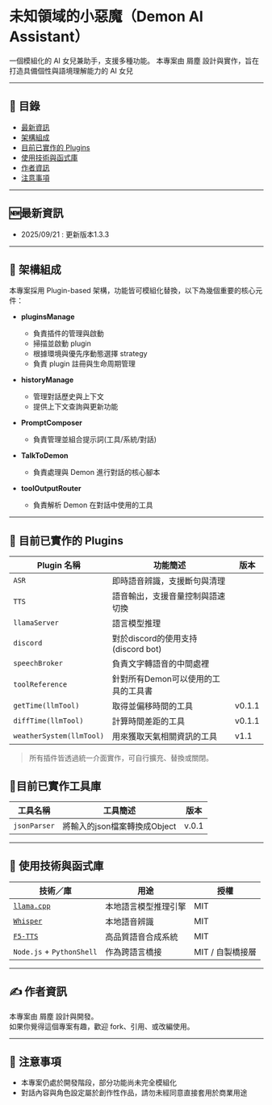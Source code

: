 # 未知領域的小惡魔（Demon AI Assistant）

一個模組化的 AI 女兒兼助手，支援多種功能。
本專案由 屑塵 設計與實作，旨在打造具備個性與語境理解能力的 AI 女兒

---

## 📖 目錄

- [最新資訊](#-最新資訊)
- [架構組成](#-架構組成)
- [目前已實作的 Plugins](#-目前已實作的-plugins)
- [使用技術與函式庫](#-使用技術與函式庫)
- [作者資訊](#-作者資訊)
- [注意事項](#-注意事項)

---

## 🆕最新資訊
- 2025/09/21 : 更新版本1.3.3

---

## 📐 架構組成

本專案採用 Plugin-based 架構，功能皆可模組化替換，以下為幾個重要的核心元件：

- **pluginsManage**
  - 負責插件的管理與啟動
  - 掃描並啟動 plugin
  - 根據環境與優先序動態選擇 strategy
  - 負責 plugin 註冊與生命周期管理

- **historyManage**
  - 管理對話歷史與上下文
  - 提供上下文查詢與更新功能

- **PromptComposer**
  - 負責管理並組合提示詞(工具/系統/對話)

- **TalkToDemon**
  - 負責處理與 Demon 進行對話的核心腳本

- **toolOutputRouter**
  - 負責解析 Demon 在對話中使用的工具

---

## 🔌 目前已實作的 Plugins

| Plugin 名稱         | 功能簡述                            | 版本 |
|----------------------|-------------------------------------|---|
| `ASR`   | 即時語音辨識，支援斷句與清理        ||
| `TTS`        | 語音輸出，支援音量控制與語速切換    ||
| `llamaServer`     | 語言模型推理 ||
| `discord`   | 對於discord的使用支持(discord bot)  ||
| `speechBroker`       | 負責文字轉語音的中間處裡    ||
| `toolReference` | 針對所有Demon可以使用的工具的工具書  ||
| `getTime(llmTool)` | 取得並偏移時間的工具 |v0.1.1|
| `diffTime(llmTool)` | 計算時間差距的工具 |v0.1.1|
| `weatherSystem(llmTool)` | 用來獲取天氣相關資訊的工具| v1.1|

> 所有插件皆透過統一介面實作，可自行擴充、替換或關閉。

## 🧰目前已實作工具庫
| 工具名稱 | 工具簡述 | 版本 |
| --- | --- | ---|
| `jsonParser` | 將輸入的json檔案轉換成Object | v.0.1 |

---

## 🔧 使用技術與函式庫

| 技術／庫            | 用途                   | 授權       |
|----------------------|------------------------|------------|
| [`llama.cpp`](https://github.com/ggerganov/llama.cpp) | 本地語言模型推理引擎   | MIT        |
| [`Whisper`](https://github.com/openai/whisper) | 本地語音辨識            | MIT        |
| [`F5-TTS`](https://github.com/SWivid/F5-TTS) | 高品質語音合成系統      | MIT        |
| `Node.js` + `PythonShell` | 作為跨語言橋接         | MIT / 自製橋接層 |

---

## ✍️ 作者資訊

本專案由 屑塵 設計與開發。  
如果你覺得這個專案有趣，歡迎 fork、引用、或改編使用。

---

## 🚧 注意事項

- 本專案仍處於開發階段，部分功能尚未完全模組化
- 對話內容與角色設定屬於創作性作品，請勿未經同意直接套用於商業用途


